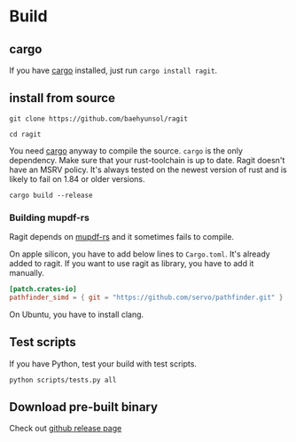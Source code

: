 # Build

## cargo

If you have [cargo](https://github.com/rust-lang/cargo) installed, just run `cargo install ragit`.

## install from source

```
git clone https://github.com/baehyunsol/ragit
```

```
cd ragit
```

You need [cargo](https://github.com/rust-lang/cargo) anyway to compile the source. `cargo` is the only dependency. Make sure that your rust-toolchain is up to date. Ragit doesn't have an MSRV policy. It's always tested on the newest version of rust and is likely to fail on 1.84 or older versions.

```
cargo build --release
```

### Building mupdf-rs

Ragit depends on [mupdf-rs](https://github.com/messense/mupdf-rs) and it sometimes fails to compile.

On apple silicon, you have to add below lines to `Cargo.toml`. It's already added to ragit. If you want to use ragit as library, you have to add it manually.

```toml
[patch.crates-io]
pathfinder_simd = { git = "https://github.com/servo/pathfinder.git" }
```

On Ubuntu, you have to install clang.

## Test scripts

If you have Python, test your build with test scripts.

```
python scripts/tests.py all
```

## Download pre-built binary

Check out [github release page](https://github.com/baehyunsol/ragit/releases)
